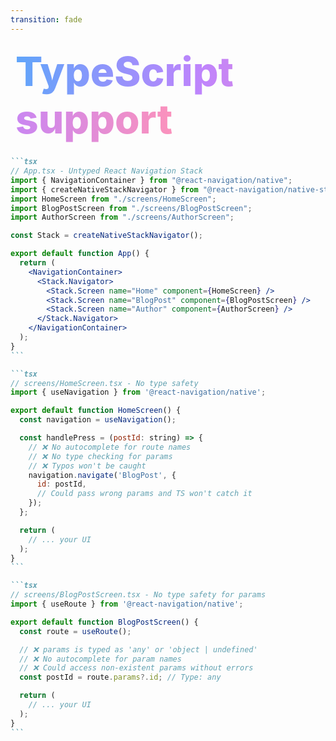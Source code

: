 ```yaml
---
transition: fade
---
```


<div
  v-motion
  :initial="{ x: -80 }"
  :enter="{ x: 0 }"
  :leave="{ x: 1000 }"
  style="font-size: 4rem; font-weight: 800; padding: 0.5rem; display: inline-block; line-height: 1.2;"
>
  <span style="background: linear-gradient(to right, rgb(96, 165, 250), rgb(192, 132, 252), rgb(251, 146, 188)); -webkit-background-clip: text; -webkit-text-fill-color: transparent; background-clip: text;">TypeScript support</span> 
</div>

````md magic-move {lines: true}
```tsx
// App.tsx - Untyped React Navigation Stack
import { NavigationContainer } from "@react-navigation/native";
import { createNativeStackNavigator } from "@react-navigation/native-stack";
import HomeScreen from "./screens/HomeScreen";
import BlogPostScreen from "./screens/BlogPostScreen";
import AuthorScreen from "./screens/AuthorScreen";

const Stack = createNativeStackNavigator();

export default function App() {
  return (
    <NavigationContainer>
      <Stack.Navigator>
        <Stack.Screen name="Home" component={HomeScreen} />
        <Stack.Screen name="BlogPost" component={BlogPostScreen} />
        <Stack.Screen name="Author" component={AuthorScreen} />
      </Stack.Navigator>
    </NavigationContainer>
  );
}
```

```tsx
// screens/HomeScreen.tsx - No type safety
import { useNavigation } from '@react-navigation/native';

export default function HomeScreen() {
  const navigation = useNavigation();

  const handlePress = (postId: string) => {
    // ❌ No autocomplete for route names
    // ❌ No type checking for params
    // ❌ Typos won't be caught
    navigation.navigate('BlogPost', {
      id: postId,
      // Could pass wrong params and TS won't catch it
    });
  };

  return (
    // ... your UI
  );
}
```

```tsx
// screens/BlogPostScreen.tsx - No type safety for params
import { useRoute } from '@react-navigation/native';

export default function BlogPostScreen() {
  const route = useRoute();

  // ❌ params is typed as 'any' or 'object | undefined'
  // ❌ No autocomplete for param names
  // ❌ Could access non-existent params without errors
  const postId = route.params?.id; // Type: any

  return (
    // ... your UI
  );
}
```
````

<!--
TypeScript support doesn't come out of the box with React Navigation. What I mean by that is no typescript inference happens when you create a new screen or stack or use the routing hooks to navigate between screens. You have to manually add types to your code to register your screens and routes.
-->
